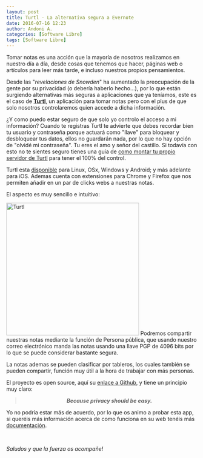 ```yaml
---
layout: post
title: Turtl - La alternativa segura a Evernote
date: 2016-07-16 12:23
author: Andoni A.
categories: [Software Libre]
tags: [Software Libre]
---
```

Tomar notas es una acción que la mayoría de nosotros realizamos en nuestro día a día, desde cosas que tenemos que hacer, páginas web o artículos para leer más tarde, e incluso nuestros propios pensamientos.

Desde las "<em>revelaciones de Snowden</em>" ha aumentado la preocupación de la gente por su privacidad (o debería haberlo hecho...), por lo que están surgiendo alternativas más seguras a aplicaciones que ya teníamos, este es el caso de <a href="https://turtl.it/"><strong>Turtl</strong></a>, un aplicación para tomar notas pero con el plus de que solo nosotros controlaremos quien accede a dicha información.

¿Y como puedo estar seguro de que solo yo controlo el acceso a mi información? Cuando te registras Turtl te advierte que debes recordar bien tu usuario y contraseña porque actuará como "llave" para bloquear y desbloquear tus datos, ellos no guardarán nada, por lo que no hay opción de "olvidé mi contraseña". Tu eres el amo y señor del castillo. Si todavía con esto no te sientes seguro tienes una guía de <a href="https://turtl.it/docs/server/">como montar tu propio servidor de Turtl</a> para tener el 100% del control.

Turtl esta <a href="https://turtl.it/download/">disponible</a> para Linux, OSx, Windows y Android; y más adelante para iOS. Ademas cuenta con extensiones para Chrome y Firefox que nos permiten añadir en un par de clicks webs a nuestras notas.

El aspecto es muy sencillo e intuitivo:

<img src="https://lh3.googleusercontent.com/b6CjlYvYmdnzS6FcvIyWzX1skW4W-_luLX2PqxPxZ0X_dsfcBPSDTKzPP6UoFROdyp8=h900" alt="Turtl" height="350" />
Podremos compartir nuestras notas mediante la función de Persona pública, que usando nuestro correo electrónico manda las notas usando una llave PGP de 4096 bits por lo que se puede considerar bastante segura.

La notas ademas se pueden clasificar por tableros, los cuales también se pueden compartir, función muy útil a la hora de trabajar con más personas.

El proyecto es open source, aquí su <a href="https://github.com/turtl">enlace a Github</a>, y tiene un principio muy claro:
<blockquote>
<p style="text-align:center;"><em><strong>Because privacy should be easy.</strong> </em></p>
</blockquote>
Yo no podría estar más de acuerdo, por lo que os animo a probar esta app, si queréis más información acerca de como funciona en su web tenéis más <a href="https://turtl.it/docs/">documentación</a>.

&nbsp;

<em>Saludos y que la fuerza os acompañe!</em>

&nbsp;
